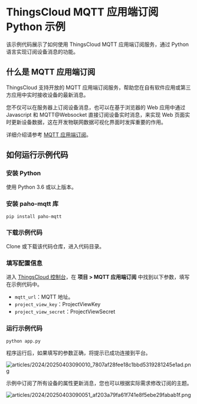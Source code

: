 # ThingsCloud MQTT 应用端订阅 Python 示例

该示例代码展示了如何使用 ThingsCloud MQTT 应用端订阅服务，通过 Python 语言实现订阅设备消息的功能。


## 什么是 MQTT 应用端订阅

ThingsCloud 支持开放的 MQTT 应用端订阅服务，帮助您在自有软件应用或第三方应用中实时接收设备的最新消息。

您不仅可以在服务器上订阅设备消息，也可以在基于浏览器的 Web 应用中通过 Javascript 和 MQTT@Websocket 直接订阅设备实时消息，来实现 Web 页面实时更新设备数据，这在开发物联网数据可视化界面时发挥重要的作用。

详细介绍请参考 [MQTT 应用端订阅](https://www.thingscloud.xyz/docs/guide/api/project-mqtt-subscribe.html)。

## 如何运行示例代码

### 安装 Python

使用 Python 3.6 或以上版本。

### 安装 paho-mqtt 库

```
pip install paho-mqtt
```

### 下载示例代码

Clone 或下载该代码仓库，进入代码目录。

### 填写配置信息

进入 [ThingsCloud 控制台](https://console.thingscloud.xyz/)，在 **项目 > MQTT 应用端订阅** 中找到以下参数，填写在示例代码中。

- `mqtt_url`：MQTT 地址。
- `project_view_key`：ProjectViewKey
- `project_view_secret`：ProjectViewSecret


### 运行示例代码

```
python app.py
```

程序运行后，如果填写的参数正确，将提示已成功连接到平台。

![articles/2024/20250403090010_7807af28fee18c1bbd5319281245e1ad.png](https://img-1300291923.cos.ap-beijing.myqcloud.com/articles/2024/20250403090010_7807af28fee18c1bbd5319281245e1ad.png)

示例中订阅了所有设备的属性更新消息，您也可以根据实际需求修改订阅的主题。

![articles/2024/20250403090051_af203a79fa61f741e8f5ebe29fabab1f.png](https://img-1300291923.cos.ap-beijing.myqcloud.com/articles/2024/20250403090051_af203a79fa61f741e8f5ebe29fabab1f.png)
